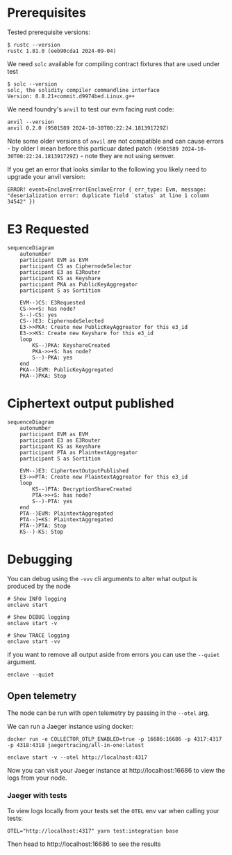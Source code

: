 # Prerequisites

Tested prerequisite versions:

```
$ rustc --version
rustc 1.81.0 (eeb90cda1 2024-09-04)
```

We need `solc` available for compiling contract fixtures that are used under test

```
$ solc --version
solc, the solidity compiler commandline interface
Version: 0.8.21+commit.d9974bed.Linux.g++
```

We need foundry's `anvil` to test our evm facing rust code:

```
anvil --version
anvil 0.2.0 (9501589 2024-10-30T00:22:24.181391729Z)
```

Note some older versions of `anvil` are not compatible and can cause errors - by older I mean before this particuar dated patch `(9501589 2024-10-30T00:22:24.181391729Z)` - note they are not using semver.

If you get an error that looks similar to the following you likely need to upgrade your anvil version:

```
ERROR! event=EnclaveError(EnclaveError { err_type: Evm, message: "deserialization error: duplicate field `status` at line 1 column 34542" })
```

# E3 Requested

```mermaid
sequenceDiagram
    autonumber
    participant EVM as EVM
    participant CS as CiphernodeSelector
    participant E3 as E3Router
    participant KS as Keyshare
    participant PKA as PublicKeyAggregator
    participant S as Sortition

    EVM--)CS: E3Requested
    CS->>+S: has node?
    S--)-CS: yes
    CS--)E3: CiphernodeSelected
    E3->>PKA: Create new PublicKeyAggreator for this e3_id
    E3->>KS: Create new Keyshare for this e3_id
    loop
        KS--)PKA: KeyshareCreated
        PKA->>+S: has node?
        S--)-PKA: yes
    end
    PKA--)EVM: PublicKeyAggregated
    PKA--)PKA: Stop
```

# Ciphertext output published

```mermaid
sequenceDiagram
    autonumber
    participant EVM as EVM
    participant E3 as E3Router
    participant KS as Keyshare
    participant PTA as PlaintextAggregator
    participant S as Sortition

    EVM--)E3: CiphertextOutputPublished
    E3->>PTA: Create new PlaintextAggreator for this e3_id
    loop
        KS--)PTA: DecryptionShareCreated
        PTA->>+S: has node?
        S--)-PTA: yes
    end
    PTA--)EVM: PlaintextAggregated
    PTA--)+KS: PlaintextAggregated
    PTA--)PTA: Stop
    KS--)-KS: Stop
```

# Debugging

You can debug using the `-vvv` cli arguments to alter what output is produced by the node

```
# Show INFO logging
enclave start
```

```
# Show DEBUG logging
enclave start -v
```

```
# Show TRACE logging
enclave start -vv
```

if you want to remove all output aside from errors you can use the `--quiet` argument.

```
enclave --quiet
```

## Open telemetry

The node can be run with open telemetry by passing in the `--otel` arg.

We can run a Jaeger instance using docker:

```
docker run -e COLLECTOR_OTLP_ENABLED=true -p 16686:16686 -p 4317:4317 -p 4318:4318 jaegertracing/all-in-one:latest
```

```
enclave start -v --otel http://localhost:4317
```

Now you can visit your Jaeger instance at http://localhost:16686 to view the logs from your node.

### Jaeger with tests

To view logs locally from your tests set the `OTEL` env var when calling your tests:

```
OTEL="http://localhost:4317" yarn test:integration base
```

Then head to http://localhost:16686 to see the results
